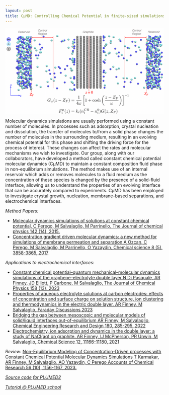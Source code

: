 ```yaml
---
layout: post
title: CμMD: Controlling Chemical Potential in finite-sized simulations
---
```


<img src="https://github.com/mme-ucl/mme-ucl.github.io/raw/main/images/cmumd.png" align="center" width="800px"/>

Molecular dynamics simulations are usually performed using a constant number of molecules. In processes such as adsorption, crystal nucleation and dissolution, the transfer of molecules to/from a solid phase changes the number of molecules in the surrounding medium, resulting in an evolving chemical potential for this phase and shifting the driving force for the process of interest. These changes can affect the rates and molecular mechanisms we wish to investigate. Our group, along with our collaborators, have developed a method called constant chemical potential molecular dynamics (CμMD) to maintain a constant composition fluid phase in non-equilibrium simulations. The method makes use of an internal reservoir which adds or removes molecules to a fluid medium as the concentration of these species is changed by the presence of a solid-fluid interface, allowing us to understand the properties of an evolving interface that can be accurately compared to experiments.
CμMD has been employed to investigate crystal growth, nucleation, membrane-based separations, and electrochemical interfaces. 

_Method Papers:_ 
- [Molecular dynamics simulations of solutions at constant chemical potential, C Perego, M Salvalaglio, M Parrinello, The Journal of chemical physics 142 (14), 2015.](https://pubs.aip.org/aip/jcp/article/142/14/144113/898424/Molecular-dynamics-simulations-of-solutions-at)
- [Concentration gradient driven molecular dynamics: a new method for simulations of membrane permeation and separation
A Ozcan, C Perego, M Salvalaglio, M Parrinello, O Yazaydin, Chemical science 8 (5), 3858-3865, 2017](https://pubs.rsc.org/en/content/articlehtml/2017/sc/c6sc04978h) 

_Applications to electrochemical interfaces:_ 

- [Constant chemical potential–quantum mechanical–molecular dynamics simulations of the graphene–electrolyte double layer
N Di Pasquale, AR Finney, JD Elliott, P Carbone, M Salvalaglio, The Journal of Chemical Physics 158 (13), 2023](https://pubs.aip.org/aip/jcp/article/158/13/134714/2883280/Constant-chemical-potential-quantum-mechanical)
- [Properties of aqueous electrolyte solutions at carbon electrodes: effects of concentration and surface charge on solution structure, ion clustering and thermodynamics in the electric double layer. AR Finney, M Salvalaglio, Faraday Discussions	2023](https://pubs.rsc.org/en/content/articlehtml/2023/fd/d3fd00133d)
- [Bridging the gap between mesoscopic and molecular models of solid/liquid interfaces out-of-equilibrium
AR Finney, M Salvalaglio, Chemical Engineering Research and Design 180, 285-295, 2022](https://www.sciencedirect.com/science/article/pii/S0263876222000727)
- [Electrochemistry, ion adsorption and dynamics in the double layer: a study of NaCl(aq) on graphite. AR Finney, IJ McPherson, PR Unwin, M Salvalaglio, Chemical Science 12, 11166-11180, 2021](https://pubs.rsc.org/en/content/articlehtml/2021/sc/d1sc02289j)

_Review:_ 
[Non-Equilibrium Modeling of Concentration-Driven processes with Constant Chemical Potential Molecular Dynamics Simulations
T Karmakar, AR Finney, M Salvalaglio, AO Yazaydin, C Perego Accounts of Chemical Research 56 (10), 1156-1167, 2023.](https://pubs.acs.org/doi/abs/10.1021/acs.accounts.2c00811)

[_Source code for PLUMED2_](https://github.com/mme-ucl/CmuMD)

[_Tutorial @ PLUMED school_](https://plumed-school.github.io/lessons/22/008/data/NAVIGATION.html)
